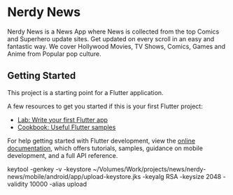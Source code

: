 # Nerdy News

Nerdy News is a News App where News is collected from the top Comics and Superhero update sites. Get updated on every scroll in an easy and fantastic way. We cover Hollywood Movies, TV Shows, Comics, Games and Anime from Popular pop culture.

## Getting Started

This project is a starting point for a Flutter application.

A few resources to get you started if this is your first Flutter project:

- [Lab: Write your first Flutter app](https://docs.flutter.dev/get-started/codelab)
- [Cookbook: Useful Flutter samples](https://docs.flutter.dev/cookbook)

For help getting started with Flutter development, view the
[online documentation](https://docs.flutter.dev/), which offers tutorials,
samples, guidance on mobile development, and a full API reference.

keytool -genkey -v -keystore ~/Volumes/Work/projects/news/nerdy-news/mobile/android/app/upload-keystore.jks -keyalg RSA -keysize 2048 -validity 10000 -alias upload
